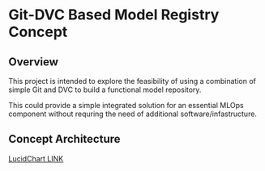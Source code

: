 # Git-DVC Based Model Registry Concept

## Overview

This project is intended to explore the feasibility of using a combination of simple Git and DVC to build a functional model repository.

This could provide a simple integrated solution for an essential MLOps component without requring the need of additional software/infastructure.

## Concept Architecture

[LucidChart LINK](https://lucid.app/lucidchart/0b6d2af6-ca69-4d65-a46d-46befe5032e1/edit?page=0_0#)
